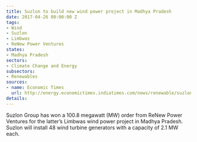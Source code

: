 ```yaml
---
title: Suzlon to build new wind power project in Madhya Pradesh
date: 2017-04-26 00:00:00 Z
tags:
- Wind
- Suzlon
- Limbwas
- ReNew Power Ventures
states:
- Madhya Pradesh
sectors:
- Climate Change and Energy
subsectors:
- Renewables
sources:
- name: Economic Times
  url: http://energy.economictimes.indiatimes.com/news/renewable/suzlon-wins-100-8-mw-project-order-from-renew-power/58278061
details: 
---
```


Suzlon Group has won a 100.8 megawatt (MW) order from ReNew Power Ventures for the latter’s Limbwas wind power project in Madhya Pradesh. Suzlon will install 48 wind turbine generators with a capacity of 2.1 MW each.
